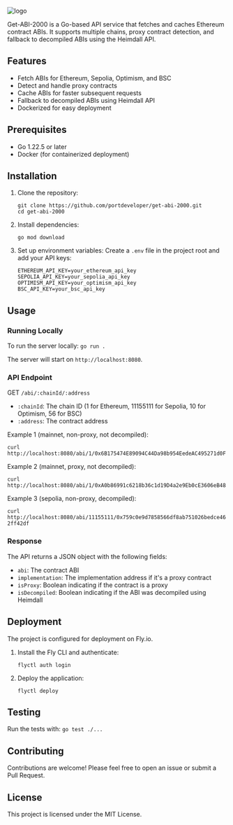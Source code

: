 

![logo](https://github.com/user-attachments/assets/d71778e6-4fe5-48e3-aa5f-9ad17f783f5e)

Get-ABI-2000 is a Go-based API service that fetches and caches Ethereum contract ABIs. It supports multiple chains, proxy contract detection, and fallback to decompiled ABIs using the Heimdall API.

## Features

- Fetch ABIs for Ethereum, Sepolia, Optimism, and BSC
- Detect and handle proxy contracts
- Cache ABIs for faster subsequent requests
- Fallback to decompiled ABIs using Heimdall API
- Dockerized for easy deployment

## Prerequisites

- Go 1.22.5 or later
- Docker (for containerized deployment)

## Installation

1. Clone the repository:
   ```
   git clone https://github.com/portdeveloper/get-abi-2000.git
   cd get-abi-2000
   ```

2. Install dependencies:
   ```
   go mod download
   ```

3. Set up environment variables:
   Create a `.env` file in the project root and add your API keys:
   ```
   ETHEREUM_API_KEY=your_ethereum_api_key
   SEPOLIA_API_KEY=your_sepolia_api_key
   OPTIMISM_API_KEY=your_optimism_api_key
   BSC_API_KEY=your_bsc_api_key
   ```

## Usage

### Running Locally

To run the server locally:
```go run .```

The server will start on `http://localhost:8080`.

### API Endpoint

GET `/abi/:chainId/:address`

- `:chainId`: The chain ID (1 for Ethereum, 11155111 for Sepolia, 10 for Optimism, 56 for BSC)
- `:address`: The contract address

Example 1 (mainnet, non-proxy, not decompiled):

```curl http://localhost:8080/abi/1/0x6B175474E89094C44Da98b954EedeAC495271d0F```   

Example 2 (mainnet, proxy, not decompiled):

```curl http://localhost:8080/abi/1/0xA0b86991c6218b36c1d19D4a2e9Eb0cE3606eB48```   

Example 3 (sepolia, non-proxy, decompiled):

```curl http://localhost:8080/abi/11155111/0x759c0e9d7858566df8ab751026bedce462ff42df```   

### Response

The API returns a JSON object with the following fields:

- `abi`: The contract ABI
- `implementation`: The implementation address if it's a proxy contract
- `isProxy`: Boolean indicating if the contract is a proxy
- `isDecompiled`: Boolean indicating if the ABI was decompiled using Heimdall

## Deployment

The project is configured for deployment on Fly.io.

1. Install the Fly CLI and authenticate:
   ```
   flyctl auth login
   ```

2. Deploy the application:
   ```
   flyctl deploy
   ```

## Testing

Run the tests with:
```go test ./...```  

## Contributing

Contributions are welcome! Please feel free to open an issue or submit a Pull Request.

## License

This project is licensed under the MIT License.
